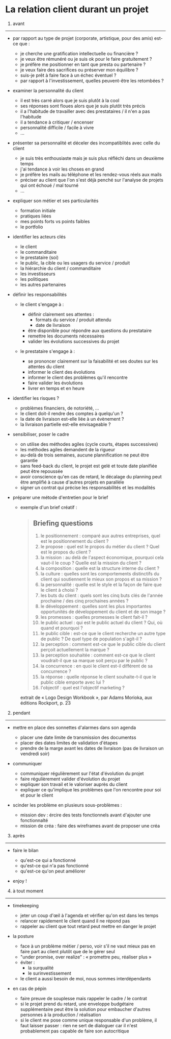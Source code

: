 La relation client durant un projet
===================================

1) avant
--------

-   par rapport au type de projet (corporate, artistique, pour des amis) est-ce que :
    -   je cherche une gratification intellectuelle ou financière ?
    -   je veux être rémunéré ou je suis ok pour le faire gratuitement ?
    -   je préfère me positionner en tant que presta ou partenaire ?
    -   je veux faire des sacrifices ou préserver mon équilibre ?
    -   suis-je prêt à faire face à un échec éventuel ?
    -   par rapport à l'investissement, quelles peuvent-être les retombées ?

-   examiner la personnalité du client
    -   il est très carré alors que je suis plutôt à la cool
    -   ses réponses sont floues alors que je suis plutôt très précis
    -   il a l'habitude de travailler avec des prestataires / il n'en a pas l'habitude
    -   il a tendance à critiquer / encenser
    -   personnalité difficile / facile à vivre
    -   ...

-   présenter sa personnalité et déceler des incompatiblités avec celle du client
    -   je suis très enthousiaste mais je suis plus réfléchi dans un deuxième temps
    -   j'ai tendance à voir les choses en grand
    -   je préfère les mails au téléphone et les rendez-vous réels aux mails
    -   préciser au client que l'on s'est déjà penché sur l'analyse de projets qui ont échoué / mal tourné
    -   ...

-   expliquer son métier et ses particularités
    -   formation initiale
    -   pratiques liées
    -   mes points forts vs points faibles
    -   le portfolio

-   identifier les acteurs clés
    -   le client
    -   le commanditaire
    -   le prestataire (soi)
    -   le public, la cible ou les usagers du service / produit
    -   la hiérarchie du client / commanditaire
    -   les investisseurs
    -   les politiques
    -   les autres partenaires

-   définir les responsabilités

    -   le client s'engage à :
        -   définir clairement ses attentes :
            -   formats du service / produit attendu
            -   date de livraison
        -   être disponible pour répondre aux questions du prestataire
        -   remettre les documents nécessaires
        -   valider les évolutions successives du projet

    -   le prestataire s'engage à :
        -   se prononcer clairement sur la faisabilité et ses doutes sur les attentes du client
        -   informer le client des évolutions
        -   informer le client des problèmes qu'il rencontre
        -   faire valider les évolutions
        -   livrer en temps et en heure

-   identifier les risques ?
    -   problèmes financiers, de notoriété, ...
    -   le client doit-il rendre des comptes à quelqu'un ?
    -   la date de livraison est-elle liée à un évènement ?
    -   la livraison partielle est-elle envisageable ?

-   sensibiliser, poser le cadre
    -   on utilise des méthodes agiles (cycle courts, étapes successives)
    -   les méthodes agiles demandent de la rigueur
    -   au-delà de trois semaines, aucune plannification ne peut être garantie
    -   sans feed-back du client, le projet est gelé et toute date planifiée peut être repoussée
    -   avoir conscience qu'en cas de retard, le décalage du planning peut être amplifié à cause d'autres projets en parallèle
    -   signer un contrat qui précise les responsabilités et les modalités

-   préparer une métode d'entretien pour le brief
    - exemple d'un brief créatif :

        > ## Briefing questions
        >
        > 1. le positionnement : comparé aux autres entreprises, quel est le positionnement du client ?
        > 2. le propose : quel est le propos du métier du client ? Quel est le propos du client ?
        > 3. la mission : au delà de l'aspect économique, pourquoi cela vaut-il le coup ? Quelle est la mission du client ?
        > 4. la composition : quelle est la structure interne du client ?
        > 5. la culture : quelles sont les comportements distinctifs du client qui soutiennent le mieux son propos et sa mission ?
        > 6. la personnalité : quelle est le style et la façon de faire que le client à choisi ?
        > 7. les buts du client : quels sont les cinq buts clés de l'année prochaine / des cinq prochaines années ?
        > 8. le développement : quelles sont les plus importantes opportunités de développement du client et de son image ?
        > 9. les promesses : quelles promesses le client fait-il ?
        > 10. le public actuel : qui est le public actuel du client ? Qui, où quand et pourquoi ?
        > 11. le public cible : est-ce que le client recherche un autre type de public ? De quel type de population s'agit-il ?
        > 12. la perception : comment est-ce que le public cible du client perçoit actuellement la marque ?
        > 13. la perception souhaitée : comment est-ce que le client voudrait-il que sa marque soit perçu par le public ?
        > 14. la concurrence : en quoi le client est-il différent de sa concurrence ?
        > 15. la réponse : quelle réponse le client souhaite-t-il que le public cible emporte avec lui ?
        > 16. l'objectif : quel est l'objectif marketing ?

        extrait de « Logo Design Workbook », par Adams Morioka, aux éditions Rockport, p. 23

2) pendant
----------

-   mettre en place des sonnettes d'alarmes dans son agenda
    -   placer une date limite de transmission des documentss
    -   placer des dates limites de validation d'étapes
    -   prendre de la marge avant les dates de livraison (pas de livraison un vendredi soir)

-   communiquer
    -   communiquer régulièrement sur l'état d'évolution du projet
    -   faire régulièrement valider d'évolution du projet
    -   expliquer son travail et le valoriser auprès du client
    -   expliquer ce qu'implique les problèmes que l'on rencontre pour soi et pour le client

-   scinder les problème en plusieurs sous-problèmes :
    -   mission dev : ércire des tests fonctionnels avant d'ajouter une fonctionnalté
    -   mission de créa : faire des wireframes avant de proposer une créa

3) après
--------

-   faire le bilan
    -   qu'est-ce qui a fonctionné
    -   qu'est-ce qui n'a pas fonctionné
    -   qu'est-ce qu'on peut améliorer

-   enjoy !

4) à tout moment
----------------

-   timekeeping
    -   jeter un coup d'œil à l'agenda et vérifier qu'on est dans les temps
    -   relancer rapidement le client quand il ne répond pas
    -   rappeler au client que tout retard peut mettre en danger le projet

-   la posture
    -   face à un problème métier / perso, voir s'il ne vaut mieux pas en faire part au client plutôt que de le gérer seul
    -   "under promise, over realize" : « promettre peu, réaliser plus »
    -   éviter :
        -   la surqualité
        -   le surinvestissement
    -   le client a aussi besoin de moi, nous sommes interdépendants

-   en cas de pépin
    -   faire preuve de souplesse mais rappeler le cadre / le contrat
    -   si le projet prend du retard, une enveloppe budgétaire supplémentaire peut être la solution pour embaucher d'autres personnes à la production / réalisation
    -   si le client me pose comme unique responsable d'un problème, il faut laisser passer : rien ne sert de dialoguer car il n'est probablement pas capable de faire son autocritique

